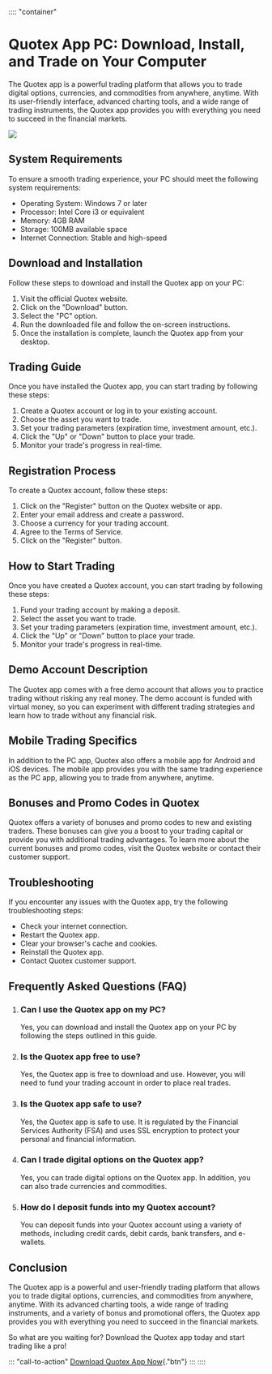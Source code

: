 :::: \"container\"
# Quotex App PC: Download, Install, and Trade on Your Computer

The Quotex app is a powerful trading platform that allows you to trade
digital options, currencies, and commodities from anywhere, anytime.
With its user-friendly interface, advanced charting tools, and a wide
range of trading instruments, the Quotex app provides you with
everything you need to succeed in the financial markets.

[![](https://static.quotex.io/files/5_en/300_250.jpg)](https://traff.sbs/brokerqxsignupf)

## System Requirements

To ensure a smooth trading experience, your PC should meet the following
system requirements:

-   Operating System: Windows 7 or later
-   Processor: Intel Core i3 or equivalent
-   Memory: 4GB RAM
-   Storage: 100MB available space
-   Internet Connection: Stable and high-speed

## Download and Installation

Follow these steps to download and install the Quotex app on your PC:

1.  Visit the official Quotex website.
2.  Click on the "Download" button.
3.  Select the "PC" option.
4.  Run the downloaded file and follow the on-screen instructions.
5.  Once the installation is complete, launch the Quotex app from your
    desktop.

## Trading Guide

Once you have installed the Quotex app, you can start trading by
following these steps:

1.  Create a Quotex account or log in to your existing account.
2.  Choose the asset you want to trade.
3.  Set your trading parameters (expiration time, investment amount,
    etc.).
4.  Click the "Up" or "Down" button to place your trade.
5.  Monitor your trade\'s progress in real-time.

## Registration Process

To create a Quotex account, follow these steps:

1.  Click on the "Register" button on the Quotex website or app.
2.  Enter your email address and create a password.
3.  Choose a currency for your trading account.
4.  Agree to the Terms of Service.
5.  Click on the "Register" button.

## How to Start Trading

Once you have created a Quotex account, you can start trading by
following these steps:

1.  Fund your trading account by making a deposit.
2.  Select the asset you want to trade.
3.  Set your trading parameters (expiration time, investment amount,
    etc.).
4.  Click the "Up" or "Down" button to place your trade.
5.  Monitor your trade\'s progress in real-time.

## Demo Account Description

The Quotex app comes with a free demo account that allows you to
practice trading without risking any real money. The demo account is
funded with virtual money, so you can experiment with different trading
strategies and learn how to trade without any financial risk.

## Mobile Trading Specifics

In addition to the PC app, Quotex also offers a mobile app for Android
and iOS devices. The mobile app provides you with the same trading
experience as the PC app, allowing you to trade from anywhere, anytime.

## Bonuses and Promo Codes in Quotex

Quotex offers a variety of bonuses and promo codes to new and existing
traders. These bonuses can give you a boost to your trading capital or
provide you with additional trading advantages. To learn more about the
current bonuses and promo codes, visit the Quotex website or contact
their customer support.

## Troubleshooting

If you encounter any issues with the Quotex app, try the following
troubleshooting steps:

-   Check your internet connection.
-   Restart the Quotex app.
-   Clear your browser\'s cache and cookies.
-   Reinstall the Quotex app.
-   Contact Quotex customer support.

## Frequently Asked Questions (FAQ)

1.  ### Can I use the Quotex app on my PC?

    Yes, you can download and install the Quotex app on your PC by
    following the steps outlined in this guide.

2.  ### Is the Quotex app free to use?

    Yes, the Quotex app is free to download and use. However, you will
    need to fund your trading account in order to place real trades.

3.  ### Is the Quotex app safe to use?

    Yes, the Quotex app is safe to use. It is regulated by the Financial
    Services Authority (FSA) and uses SSL encryption to protect your
    personal and financial information.

4.  ### Can I trade digital options on the Quotex app?

    Yes, you can trade digital options on the Quotex app. In addition,
    you can also trade currencies and commodities.

5.  ### How do I deposit funds into my Quotex account?

    You can deposit funds into your Quotex account using a variety of
    methods, including credit cards, debit cards, bank transfers, and
    e-wallets.

## Conclusion

The Quotex app is a powerful and user-friendly trading platform that
allows you to trade digital options, currencies, and commodities from
anywhere, anytime. With its advanced charting tools, a wide range of
trading instruments, and a variety of bonus and promotional offers, the
Quotex app provides you with everything you need to succeed in the
financial markets.

So what are you waiting for? Download the Quotex app today and start
trading like a pro!

::: \"call-to-action\"
[Download Quotex App
Now](\%22https://traff.sbs/quotexonelink\%22){."btn"}
:::
::::

